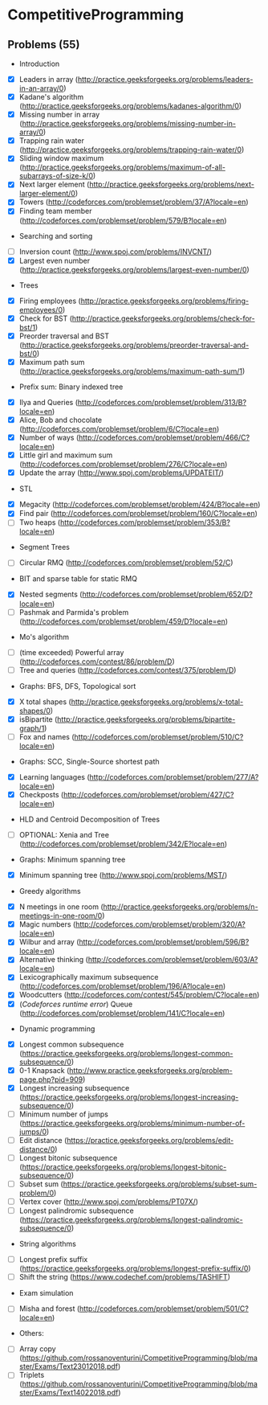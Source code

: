 # CompetitiveProgramming

## Problems (55)
* Introduction
- [x] Leaders in array (http://practice.geeksforgeeks.org/problems/leaders-in-an-array/0)
- [x] Kadane's algorithm (http://practice.geeksforgeeks.org/problems/kadanes-algorithm/0)
- [x] Missing number in array (http://practice.geeksforgeeks.org/problems/missing-number-in-array/0)
- [x] Trapping rain water (http://practice.geeksforgeeks.org/problems/trapping-rain-water/0)
- [x] Sliding window maximum (http://practice.geeksforgeeks.org/problems/maximum-of-all-subarrays-of-size-k/0)
- [x] Next larger element (http://practice.geeksforgeeks.org/problems/next-larger-element/0)
- [x] Towers (http://codeforces.com/problemset/problem/37/A?locale=en)
- [x] Finding team member (http://codeforces.com/problemset/problem/579/B?locale=en)
* Searching and sorting
- [ ] Inversion count (http://www.spoj.com/problems/INVCNT/)
- [x] Largest even number (http://practice.geeksforgeeks.org/problems/largest-even-number/0)
* Trees
- [x] Firing employees (http://practice.geeksforgeeks.org/problems/firing-employees/0)
- [x] Check for BST (http://practice.geeksforgeeks.org/problems/check-for-bst/1)
- [x] Preorder traversal and BST (http://practice.geeksforgeeks.org/problems/preorder-traversal-and-bst/0)
- [x] Maximum path sum (http://practice.geeksforgeeks.org/problems/maximum-path-sum/1)
* Prefix sum: Binary indexed tree
- [x] Ilya and Queries (http://codeforces.com/problemset/problem/313/B?locale=en)
- [x] Alice, Bob and chocolate (http://codeforces.com/problemset/problem/6/C?locale=en)
- [x] Number of ways (http://codeforces.com/problemset/problem/466/C?locale=en)
- [x] Little girl and maximum sum (http://codeforces.com/problemset/problem/276/C?locale=en)
- [x] Update the array (http://www.spoj.com/problems/UPDATEIT/)
* STL
- [x] Megacity (http://codeforces.com/problemset/problem/424/B?locale=en)
- [x] Find pair (http://codeforces.com/problemset/problem/160/C?locale=en)
- [ ] Two heaps (http://codeforces.com/problemset/problem/353/B?locale=en)
* Segment Trees
- [ ] Circular RMQ (http://codeforces.com/problemset/problem/52/C)
* BIT and sparse table for static RMQ
- [x] Nested segments (http://codeforces.com/problemset/problem/652/D?locale=en)
- [ ] Pashmak and Parmida's problem (http://codeforces.com/problemset/problem/459/D?locale=en)
* Mo's algorithm
- [ ] (time exceeded) Powerful array (http://codeforces.com/contest/86/problem/D)
- [ ] Tree and queries (http://codeforces.com/contest/375/problem/D)
* Graphs: BFS, DFS, Topological sort
- [x] X total shapes (http://practice.geeksforgeeks.org/problems/x-total-shapes/0)
- [x] isBipartite (http://practice.geeksforgeeks.org/problems/bipartite-graph/1)
- [ ] Fox and names (http://codeforces.com/problemset/problem/510/C?locale=en)
* Graphs: SCC, Single-Source shortest path
- [x] Learning languages (http://codeforces.com/problemset/problem/277/A?locale=en)
- [x] Checkposts (http://codeforces.com/problemset/problem/427/C?locale=en)
* HLD and Centroid Decomposition of Trees
- [ ] OPTIONAL: Xenia and Tree (http://codeforces.com/problemset/problem/342/E?locale=en)
* Graphs: Minimum spanning tree
- [x] Minimum spanning tree (http://www.spoj.com/problems/MST/)
* Greedy algorithms
- [x] N meetings in one room (http://practice.geeksforgeeks.org/problems/n-meetings-in-one-room/0)
- [x] Magic numbers (http://codeforces.com/problemset/problem/320/A?locale=en)
- [x] Wilbur and array (http://codeforces.com/problemset/problem/596/B?locale=en)
- [x] Alternative thinking (http://codeforces.com/problemset/problem/603/A?locale=en)
- [x] Lexicographically maximum subsequence (http://codeforces.com/problemset/problem/196/A?locale=en)
- [x] Woodcutters (http://codeforces.com/contest/545/problem/C?locale=en)
- [x] (*Codeforces runtime error*) Queue (http://codeforces.com/problemset/problem/141/C?locale=en)
* Dynamic programming
- [x] Longest common subsequence (https://practice.geeksforgeeks.org/problems/longest-common-subsequence/0)
- [x] 0-1 Knapsack (http://www.practice.geeksforgeeks.org/problem-page.php?pid=909)
- [x] Longest increasing subsequence (https://practice.geeksforgeeks.org/problems/longest-increasing-subsequence/0)
- [ ] Minimum number of jumps (https://practice.geeksforgeeks.org/problems/minimum-number-of-jumps/0)
- [ ] Edit distance (https://practice.geeksforgeeks.org/problems/edit-distance/0)
- [ ] Longest bitonic subsequence (https://practice.geeksforgeeks.org/problems/longest-bitonic-subsequence/0)
- [ ] Subset sum (https://practice.geeksforgeeks.org/problems/subset-sum-problem/0)
- [ ] Vertex cover (http://www.spoj.com/problems/PT07X/)
- [ ] Longest palindromic subsequence (https://practice.geeksforgeeks.org/problems/longest-palindromic-subsequence/0)
* String algorithms
- [ ] Longest prefix suffix (https://practice.geeksforgeeks.org/problems/longest-prefix-suffix/0)
- [ ] Shift the string (https://www.codechef.com/problems/TASHIFT)
* Exam simulation
- [ ] Misha and forest (http://codeforces.com/problemset/problem/501/C?locale=en)
* Others:
- [ ] Array copy (https://github.com/rossanoventurini/CompetitiveProgramming/blob/master/Exams/Text23012018.pdf)
- [ ] Triplets (https://github.com/rossanoventurini/CompetitiveProgramming/blob/master/Exams/Text14022018.pdf)
